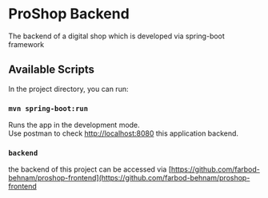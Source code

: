 # ProShop Backend

The backend of a digital shop which is developed via spring-boot framework

## Available Scripts

In the project directory, you can run:

### `mvn spring-boot:run`

Runs the app in the development mode.\
Use postman to check [http://localhost:8080](http://localhost:8080) this application backend.

### `backend`
the backend of this project can be accessed via [https://github.com/farbod-behnam/proshop-frontend](https://github.com/farbod-behnam/proshop-frontend
